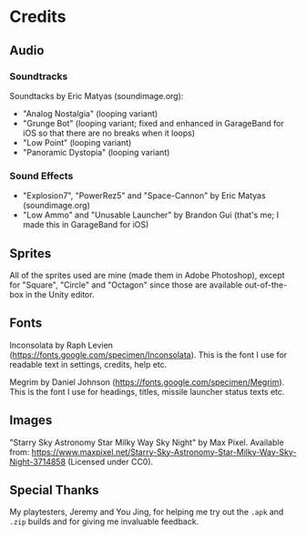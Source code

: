 # Credits

## Audio

### Soundtracks

Soundtacks by Eric Matyas (soundimage.org):

* "Analog Nostalgia" (looping variant)
* "Grunge Bot" (looping variant; fixed and enhanced in GarageBand for iOS so that there are no breaks when it loops)
* "Low Point" (looping variant)
* "Panoramic Dystopia" (looping variant)

### Sound Effects

* "Explosion7", "PowerRez5" and "Space-Cannon" by Eric Matyas (soundimage.org)
* "Low Ammo" and "Unusable Launcher" by Brandon Gui (that's me; I made this in GarageBand for iOS)

## Sprites

All of the sprites used are mine (made them in Adobe Photoshop), except for "Square", "Circle" and "Octagon" since those are available out-of-the-box in the Unity editor.

## Fonts

Inconsolata by Raph Levien (<https://fonts.google.com/specimen/Inconsolata>).
This is the font I use for readable text in settings, credits, help etc.

Megrim by Daniel Johnson (<https://fonts.google.com/specimen/Megrim>).
This is the font I use for headings, titles, missile launcher status texts etc.

## Images

"Starry Sky Astronomy Star Milky Way Sky Night" by Max Pixel.
Available from: <https://www.maxpixel.net/Starry-Sky-Astronomy-Star-Milky-Way-Sky-Night-3714858>
(Licensed under CC0).

## Special Thanks

My playtesters, Jeremy and You Jing, for helping me try out the `.apk` and `.zip` builds and for giving me invaluable feedback.
